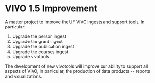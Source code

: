 # VIVO 1.5 Improvement

A master project to improve the UF VIVO ingests and support tools.  In particular:

1. Upgrade the person ingest
1. Upgrade the grant ingest
1. Upgrade the publication ingest
1. Upgrade the courses ingest
1. Upgrade vivotools

The development of new vivotools will improve our ability to support all aspects of VIVO, in particular, 
the production of data products -- reports and visualizations.
